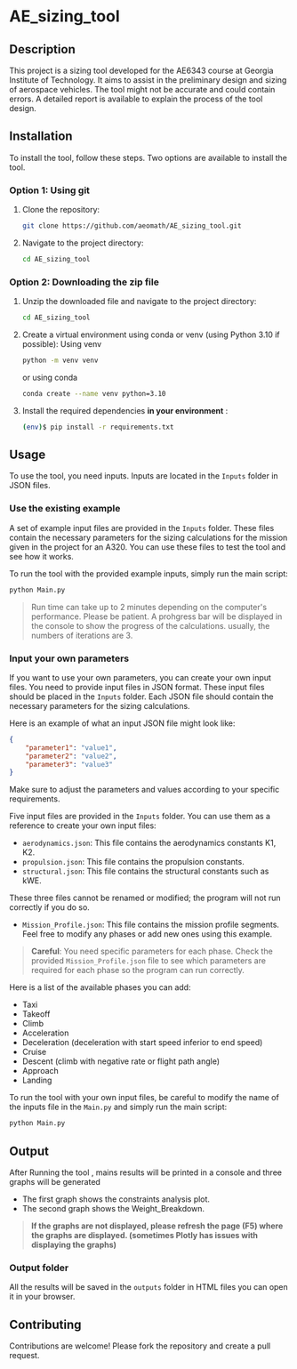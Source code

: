 # AE_sizing_tool

## Description

This project is a sizing tool developed for the AE6343 course at Georgia Institute of Technology. It aims to assist in the preliminary design and sizing of aerospace vehicles. The tool might not be accurate and could contain errors. A detailed report is available to explain the process of the tool design.

## Installation

To install the tool, follow these steps. Two options are available to install the tool.

### Option 1: Using git

1. Clone the repository:
    ```bash
    git clone https://github.com/aeomath/AE_sizing_tool.git
    ```
2. Navigate to the project directory:
    ```bash
    cd AE_sizing_tool
    ```

### Option 2: Downloading the zip file

1. Unzip the downloaded file and navigate to the project directory:
    ```bash
    cd AE_sizing_tool
    ```
2. Create a virtual environment using conda or venv (using Python 3.10 if possible):
   Using venv
    ```bash
    python -m venv venv
    ```
    or using conda
    ```bash
    conda create --name venv python=3.10
    ```
4. Install the required dependencies **in your environment** :
    ```bash
    (env)$ pip install -r requirements.txt
    ```

## Usage

To use the tool, you need inputs. Inputs are located in the `Inputs` folder in JSON files.

### Use the existing example

A set of example input files are provided in the `Inputs` folder. These files contain the necessary parameters for the sizing calculations for the mission given in the project for an A320. You can use these files to test the tool and see how it works.

To run the tool with the provided example inputs, simply run the main script:
```bash
python Main.py
```
> Run time can take up to 2 minutes depending on the computer's performance. Please be patient. A prohgress bar will be displayed in the console to show the progress of the calculations. usually, the numbers of iterations are 3.

### Input your own parameters

If you want to use your own parameters, you can create your own input files. You need to provide input files in JSON format. These input files should be placed in the `Inputs` folder. Each JSON file should contain the necessary parameters for the sizing calculations.

Here is an example of what an input JSON file might look like:

```json
{
    "parameter1": "value1",
    "parameter2": "value2",
    "parameter3": "value3"
}
```

Make sure to adjust the parameters and values according to your specific requirements.

Five input files are provided in the `Inputs` folder. You can use them as a reference to create your own input files:

* `aerodynamics.json`: This file contains the aerodynamics constants K1, K2.
* `propulsion.json`: This file contains the propulsion constants.
* `structural.json`: This file contains the structural constants such as kWE.

These three files cannot be renamed or modified; the program will not run correctly if you do so.

* `Mission_Profile.json`: This file contains the mission profile segments. Feel free to modify any phases or add new ones using this example.

> **Careful**: You need specific parameters for each phase. Check the provided `Mission_Profile.json` file to see which parameters are required for each phase so the program can run correctly.

Here is a list of the available phases you can add:

* Taxi
* Takeoff
* Climb
* Acceleration
* Deceleration (deceleration with start speed inferior to end speed)
* Cruise
* Descent (climb with negative rate or flight path angle)
* Approach
* Landing

To run the tool with your own input files, be careful to modify the name of the inputs file in the `Main.py` and simply run the main script:
```bash
python Main.py
```
## Output

After Running the tool , mains results will be printed in a console and three graphs will be generated 
* The first graph shows the constraints analysis plot.
* The second graph shows the Weight_Breakdown.
>**If the graphs are not displayed, please refresh the page (F5) where the graphs are displayed. (sometimes Plotly has issues with displaying the graphs)**

### Output folder ### 
All the results will be saved in the `outputs` folder in  HTML files you can open it in your browser.
## Contributing

Contributions are welcome! Please fork the repository and create a pull request.

